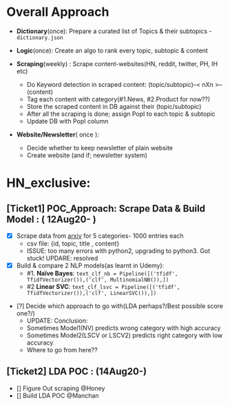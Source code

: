 # Overall Approach

- **Dictionary**(once): Prepare a curated list of Topics & their subtopics - `dictionary.json`
- **Logic**(once): Create an algo to rank every topic, subtopic & content
- **Scraping**(weekly) : Scrape content-websites(HN, reddit, twitter, PH, IH etc)
    - Do Keyword detection in scraped content: (topic/subtopic)–< nXn >–(content)
    - Tag each content with category(#1.News, #2.Product for now??)
    - Store the scraped content in DB against their (topic/subtopic)
    - After all the scraping is done; assign PopI to each topic & subtopic
    - Update DB with PopI column

- **Website/Newsletter**( once ):
    - Decide whether to keep newsletter of plain website
    - Create website (and if; newsletter system)


# HN_exclusive:

## [Ticket1] POC_Approach: Scrape Data & Build Model : ( 12Aug20- )
* [x] Scrape data from [arxiv](https://arxiv.org/) for 5 categories- 1000 entries each
  * csv file: {id, topic, title , content}
  * ISSUE: too many errors with python2, upgrading to python3. Got stuck! UPDARE: resolved
* [x] Build & compare 2 NLP models(as learnt in Udemy):
  * #1. **Naïve Bayes**: `text_clf_nb = Pipeline([('tfidf', TfidfVectorizer()),('clf', MultinomialNB()),])`
  * #2 **Linear SVC**: `text_clf_lsvc = Pipeline([('tfidf', TfidfVectorizer()),('clf', LinearSVC()),])`
* [?] Decide which approach to go with(LDA perhaps?/Best possible score one?/)
  * UPDATE: Conclusion:
  * Sometimes Model1(NV) predicts wrong category with high accuracy
  * Sometimes Model2(LSCV or LSCV2) predicts right category with low accuracy
  * Where to go from here??

## [Ticket2] LDA POC : (14Aug20-)
* [] Figure Out scraping @Honey
* [] Build LDA POC @Manchan